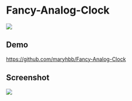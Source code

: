 # Fancy-Analog-Clock


![](https://github.com/maryhbb/Digital-Clock/actions/workflows/workflow.yml/badge.svg)

## Demo

https://github.com/maryhbb/Fancy-Analog-Clock


## Screenshot

![](images/timer.png)
